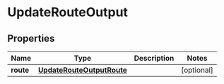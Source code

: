 

# UpdateRouteOutput



## Properties

| Name | Type | Description | Notes |
|------------ | ------------- | ------------- | -------------|
|**route** | [**UpdateRouteOutputRoute**](UpdateRouteOutputRoute.md) |  |  [optional] |



